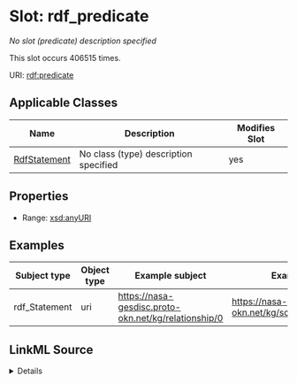 

# Slot: rdf_predicate


_No slot (predicate) description specified_






This slot occurs 406515 times.


URI: [rdf:predicate](http://www.w3.org/1999/02/22-rdf-syntax-ns#predicate)



<!-- no inheritance hierarchy -->





## Applicable Classes

| Name | Description | Modifies Slot |
| --- | --- | --- |
| [RdfStatement](../classes/RdfStatement.md) | No class (type) description specified |  yes  |







## Properties

* Range: [xsd:anyURI](http://www.w3.org/2001/XMLSchema#anyURI)






## Examples

| Subject type | Object type | Example subject | Example object | Occurrences |
| --- | --- | --- | --- | --- |
| rdf_Statement | uri | https://nasa-gesdisc.proto-okn.net/kg/relationship/0 | https://nasa-gesdisc.proto-okn.net/kg/schema/HAS_DATASET | 406515 |




## LinkML Source

<details>

```yaml
name: rdf_predicate
annotations:
  count:
    tag: count
    value: 406515
description: No slot (predicate) description specified
examples:
- object:
    example_object: https://nasa-gesdisc.proto-okn.net/kg/schema/HAS_DATASET
    example_object_type: uri
    example_predicate: rdf:predicate
    example_subject: https://nasa-gesdisc.proto-okn.net/kg/relationship/0
    example_subject_type: rdf_Statement
from_schema: nasa-gesdisc
rank: 1000
slot_uri: rdf:predicate
alias: rdf_predicate
domain_of:
- rdf_Statement
range: uri

```
</details>
